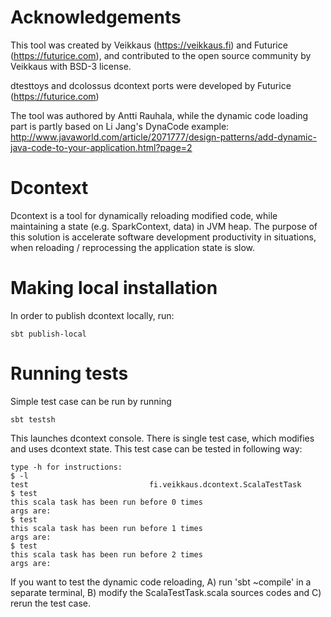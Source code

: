 # Acknowledgements

This tool was created by Veikkaus (https://veikkaus.fi) and Futurice (https://futurice.com),
and contributed to the open source community by Veikkaus with BSD-3 license.

dtesttoys and dcolossus dcontext ports were developed by Futurice (https://futurice.com)

The tool was authored by Antti Rauhala, while the dynamic code loading part is partly based on Li Jang's DynaCode example:
http://www.javaworld.com/article/2071777/design-patterns/add-dynamic-java-code-to-your-application.html?page=2

# Dcontext

Dcontext is a tool for dynamically reloading modified code,
while maintaining a state (e.g. SparkContext, data) in JVM heap.
The purpose of this solution is accelerate software development
productivity in situations, when reloading / reprocessing the application
state is slow.

# Making local installation

In order to publish dcontext locally, run:

```
sbt publish-local
```

# Running tests

Simple test case can be run by running

```
sbt testsh
```

This launches dcontext console. There is single test case, which modifies and uses dcontext state. This test case can be tested in following way:

```
type -h for instructions:
$ -l
test                           fi.veikkaus.dcontext.ScalaTestTask
$ test
this scala task has been run before 0 times
args are: 
$ test
this scala task has been run before 1 times
args are: 
$ test
this scala task has been run before 2 times
args are: 
```

If you want to test the dynamic code reloading, A) run 'sbt ~compile' in a separate terminal, B) modify the ScalaTestTask.scala sources codes and C) rerun the test case.